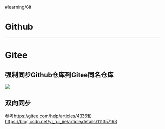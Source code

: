 #learning/Git
# Github


---

# Gitee
## 强制同步Github仓库到Gitee同名仓库
![](https://zjpimage.oss-cn-qingdao.aliyuncs.com/%E5%BC%BA%E5%88%B6%E5%90%8C%E6%AD%A5Github%E4%BB%93%E5%BA%93%E5%88%B0Gitee%E5%90%8C%E5%90%8D%E4%BB%93%E5%BA%93.png)

## 双向同步
参考<https://gitee.com/help/articles/4336>和<https://blog.csdn.net/yi_rui_jie/article/details/111357163>